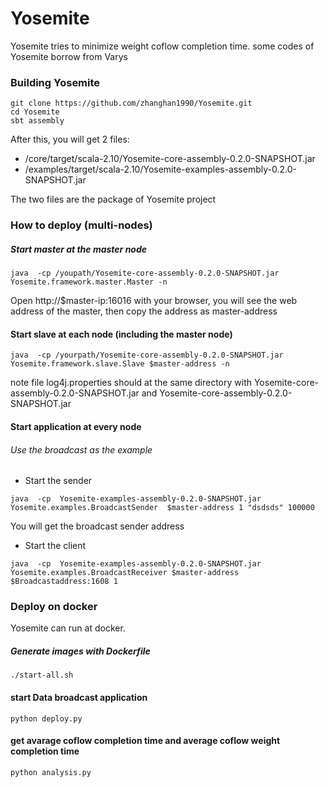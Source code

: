 # Yosemite
Yosemite tries to minimize weight coflow completion time.
some codes of Yosemite borrow from Varys

### Building Yosemite

```
git clone https://github.com/zhanghan1990/Yosemite.git
cd Yosemite
sbt assembly
```

After this, you will get 2 files:
- /core/target/scala-2.10/Yosemite-core-assembly-0.2.0-SNAPSHOT.jar
- /examples/target/scala-2.10/Yosemite-examples-assembly-0.2.0-SNAPSHOT.jar

The two files are the package of Yosemite project

### How to deploy (multi-nodes)

##### Start master at the master node
```
java  -cp /youpath/Yosemite-core-assembly-0.2.0-SNAPSHOT.jar Yosemite.framework.master.Master -n
```

Open http://$master-ip:16016 with your browser, you will see the
web address of the master, then copy the address as master-address

#### Start slave at each node (including the master node)

```
java  -cp /yourpath/Yosemite-core-assembly-0.2.0-SNAPSHOT.jar Yosemite.framework.slave.Slave $master-address -n
```
note file log4j.properties should at the same directory with Yosemite-core-assembly-0.2.0-SNAPSHOT.jar and Yosemite-core-assembly-0.2.0-SNAPSHOT.jar

#### Start application at every node
###### Use the broadcast as the example
- Start the sender

```
java  -cp  Yosemite-examples-assembly-0.2.0-SNAPSHOT.jar Yosemite.examples.BroadcastSender  $master-address 1 "dsdsds" 100000
```
You will get the broadcast sender address


- Start the client

```
java  -cp  Yosemite-examples-assembly-0.2.0-SNAPSHOT.jar Yosemite.examples.BroadcastReceiver $master-address  $Broadcastaddress:1608 1
```


### Deploy on docker
Yosemite can run at docker.
##### Generate images with Dockerfile
```
./start-all.sh
```
#### start Data broadcast application
```
python deploy.py
```
#### get avarage coflow completion time and average coflow weight completion time 
```
python analysis.py
```